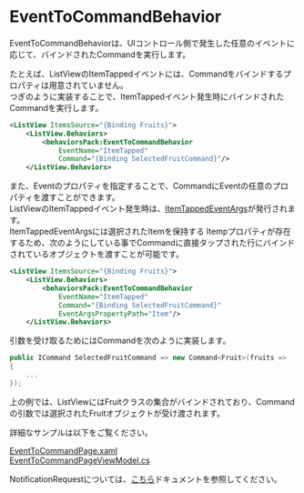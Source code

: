 # EventToCommandBehavior  

EventToCommandBehaviorは、UIコントロール側で発生した任意のイベントに応じて、バインドされたCommandを実行します。  

たとえば、ListViewのItemTappedイベントには、Commandをバインドするプロパティは用意されていません。  
つぎのように実装することで、ItemTappedイベント発生時にバインドされたCommandを実行します。  

```xml
<ListView ItemsSource="{Binding Fruits}">
    <ListView.Behaviors>
        <behaviorsPack:EventToCommandBehavior
            EventName="ItemTapped"
            Command="{Binding SelectedFruitCommand}"/>
    </ListView.Behaviors>
```

また、Eventのプロパティを指定することで、CommandにEventの任意のプロパティを渡すことができます。  
ListViewのItemTappedイベント発生時は、[ItemTappedEventArgs](https://developer.xamarin.com/api/type/Xamarin.Forms.ItemTappedEventArgs/)が発行されます。  
ItemTappedEventArgsには選択されたItemを保持する
Itempプロパティが存在するため、次のようにしている事でCommandに直接タップされた行にバインドされているオブジェクトを渡すことが可能です。  

```xml
<ListView ItemsSource="{Binding Fruits}">
    <ListView.Behaviors>
        <behaviorsPack:EventToCommandBehavior
            EventName="ItemTapped"
            Command="{Binding SelectedFruitCommand}"
            EventArgsPropertyPath="Item"/>
    </ListView.Behaviors>
```

引数を受け取るためにはCommandを次のように実装します。  

```cs
public ICommand SelectedFruitCommand => new Command<Fruit>(fruits =>
{
    ...
});
```

上の例では、ListViewにはFruitクラスの集合がバインドされており、Commandの引数では選択されたFruitオブジェクトが受け渡されます。  

詳細なサンプルは以下をご覧ください。  

[EventToCommandPage.xaml](https://github.com/nuitsjp/Xamarin.Forms.BehaviorsPack/blob/master/src/BehaviorsSampleApp/Views/EventToCommandPage.xaml)  
[EventToCommandPageViewModel.cs](https://github.com/nuitsjp/Xamarin.Forms.BehaviorsPack/blob/master/src/BehaviorsSampleApp/ViewModels/EventToCommandPageViewModel.cs)  

NotificationRequestについては、[こちら](NotificationRequest.md)ドキュメントを参照してください。  
